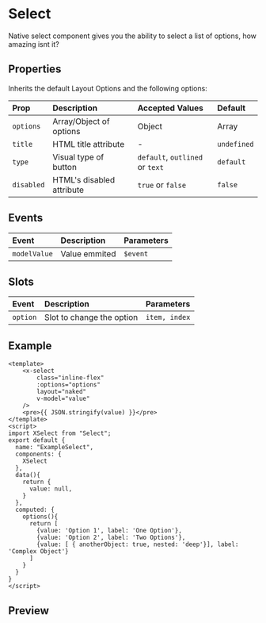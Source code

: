 # Select

Native select component gives you the ability to select a list of options, how amazing isnt it?

## Properties

Inherits the default Layout Options and the following options:

| Prop       | Description               | Accepted Values                 | Default     |
| :--------- | :------------------------ | :------------------------------ | :---------- |
| `options`    | Array/Object of options        | Object|Array                               | `undefined` |
| `title`    | HTML title attribute      | -                               | `undefined` |
| `type`     | Visual type of button     | `default`, `outlined` or `text` | `default`   |
| `disabled` | HTML's disabled attribute | `true` or `false`               | `false`     |

## Events

| Event   | Description               | Parameters    |
| :------ | :------------------------ | :------------ |
| `modelValue` | Value emmited | `$event` |

## Slots

| Event   | Description               | Parameters    |
| :------ | :------------------------ | :------------ |
| `option` | Slot to change the option | `item, index` |

## Example
```vue
<template>
    <x-select
        class="inline-flex"
        :options="options"
        layout="naked"
        v-model="value"
    />
    <pre>{{ JSON.stringify(value) }}</pre>
</template>
<script>
import XSelect from "Select";
export default {
  name: "ExampleSelect",
  components: {
    XSelect
  },
  data(){
    return {
      value: null,
    }
  },
  computed: {
    options(){
      return [
        {value: 'Option 1', label: 'One Option'},
        {value: 'Option 2', label: 'Two Options'},
        {value: [ { anotherObject: true, nested: 'deep'}], label: 'Complex Object'}
      ]
    }
  }
}
</script>
```

## Preview
<x-wrapper src="input-select" />
